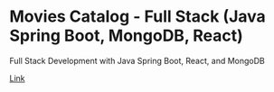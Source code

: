 # Movies Catalog - Full Stack (Java Spring Boot, MongoDB, React)

Full Stack Development with Java Spring Boot, React, and MongoDB

[Link](https://www.youtube.com/watch?v=5PdEmeopJVQ)
